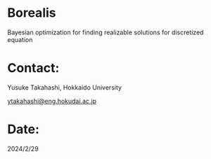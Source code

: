 # Borealis

Bayesian optimization for finding realizable solutions for discretized equation

# Contact:

Yusuke Takahashi, Hokkaido University

ytakahashi@eng.hokudai.ac.jp


# Date:

2024/2/29
